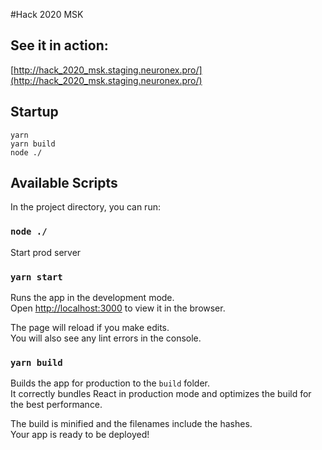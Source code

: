 #Hack 2020 MSK

## See it in action: 
[http://hack_2020_msk.staging.neuronex.pro/](http://hack_2020_msk.staging.neuronex.pro/)

## Startup

```
yarn
yarn build
node ./
```

## Available Scripts

In the project directory, you can run:

### `node ./`

Start prod server

### `yarn start`

Runs the app in the development mode.\
Open [http://localhost:3000](http://localhost:3000) to view it in the browser.

The page will reload if you make edits.\
You will also see any lint errors in the console.

### `yarn build`

Builds the app for production to the `build` folder.\
It correctly bundles React in production mode and optimizes the build for the best performance.

The build is minified and the filenames include the hashes.\
Your app is ready to be deployed!
